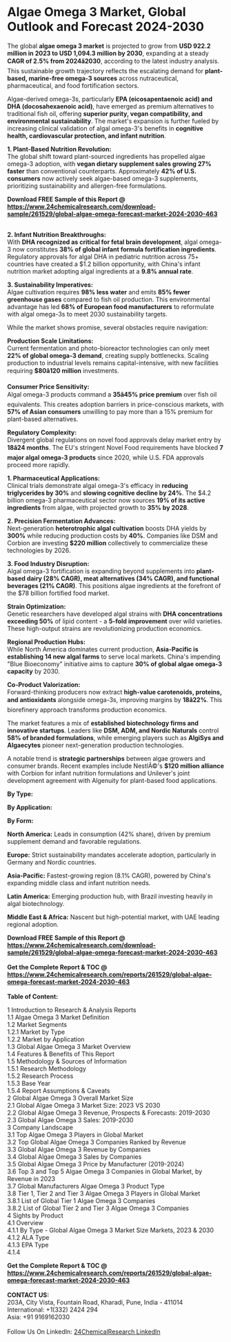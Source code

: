 <h1>Algae Omega 3 Market, Global Outlook and Forecast 2024-2030</h1><p>The global <strong>algae omega 3 market</strong> is projected to grow from <strong>USD 922.2 million in 2023 to USD 1,094.3 million by 2030</strong>, expanding at a steady <strong>CAGR of 2.5% from 2024â2030</strong>, according to the latest industry analysis. This sustainable growth trajectory reflects the escalating demand for <strong>plant-based, marine-free omega-3 sources</strong> across nutraceutical, pharmaceutical, and food fortification sectors.</p><p>Algae-derived omega-3s, particularly <strong>EPA (eicosapentaenoic acid) and DHA (docosahexaenoic acid)</strong>, have emerged as premium alternatives to traditional fish oil, offering <strong>superior purity, vegan compatibility, and environmental sustainability</strong>. The market's expansion is further fueled by increasing clinical validation of algal omega-3's benefits in <strong>cognitive health, cardiovascular protection, and infant nutrition</strong>.</p><p><strong>1. Plant-Based Nutrition Revolution:</strong><br>
The global shift toward plant-sourced ingredients has propelled algae omega-3 adoption, with <strong>vegan dietary supplement sales growing 27% faster</strong> than conventional counterparts. Approximately <strong>42% of U.S. consumers</strong> now actively seek algae-based omega-3 supplements, prioritizing sustainability and allergen-free formulations.</p><div><b>Download FREE Sample of this Report @ 
            <a href="https://www.24chemicalresearch.com/download-sample/261529/global-algae-omega-forecast-market-2024-2030-463">
            https://www.24chemicalresearch.com/download-sample/261529/global-algae-omega-forecast-market-2024-2030-463</a></b></div><br><p><strong>2. Infant Nutrition Breakthroughs:</strong><br>
With <strong>DHA recognized as critical for fetal brain development</strong>, algal omega-3 now constitutes <strong>38% of global infant formula fortification ingredients</strong>. Regulatory approvals for algal DHA in pediatric nutrition across 75+ countries have created a $1.2 billion opportunity, with China's infant nutrition market adopting algal ingredients at a <strong>9.8% annual rate</strong>.</p><p><strong>3. Sustainability Imperatives:</strong><br>
Algae cultivation requires <strong>98% less water</strong> and emits <strong>85% fewer greenhouse gases</strong> compared to fish oil production. This environmental advantage has led <strong>68% of European food manufacturers</strong> to reformulate with algal omega-3s to meet 2030 sustainability targets.</p><p>While the market shows promise, several obstacles require navigation:</p><p><strong>Production Scale Limitations:</strong><br>
    Current fermentation and photo-bioreactor technologies can only meet <strong>22% of global omega-3 demand</strong>, creating supply bottlenecks. Scaling production to industrial levels remains capital-intensive, with new facilities requiring <strong>$80â120 million</strong> investments.</p><p><strong>Consumer Price Sensitivity:</strong><br>
    Algal omega-3 products command a <strong>35â45% price premium</strong> over fish oil equivalents. This creates adoption barriers in price-conscious markets, with <strong>57% of Asian consumers</strong> unwilling to pay more than a 15% premium for plant-based alternatives.</p><p><strong>Regulatory Complexity:</strong><br>
    Divergent global regulations on novel food approvals delay market entry by <strong>18â24 months</strong>. The EU's stringent Novel Food requirements have blocked <strong>7 major algal omega-3 products</strong> since 2020, while U.S. FDA approvals proceed more rapidly.</p><p><strong>1. Pharmaceutical Applications:</strong><br>
Clinical trials demonstrate algal omega-3's efficacy in <strong>reducing triglycerides by 30%</strong> and <strong>slowing cognitive decline by 24%</strong>. The $4.2 billion omega-3 pharmaceutical sector now sources <strong>19% of its active ingredients</strong> from algae, with projected growth to <strong>35% by 2028</strong>.</p><p><strong>2. Precision Fermentation Advances:</strong><br>
Next-generation <strong>heterotrophic algal cultivation</strong> boosts DHA yields by <strong>300%</strong> while reducing production costs by <strong>40%</strong>. Companies like DSM and Corbion are investing <strong>$220 million</strong> collectively to commercialize these technologies by 2026.</p><p><strong>3. Food Industry Disruption:</strong><br>
Algal omega-3 fortification is expanding beyond supplements into <strong>plant-based dairy (28% CAGR), meat alternatives (34% CAGR), and functional beverages (21% CAGR)</strong>. This positions algae ingredients at the forefront of the $78 billion fortified food market.</p><p><strong>Strain Optimization:</strong><br>
    Genetic researchers have developed algal strains with <strong>DHA concentrations exceeding 50%</strong> of lipid content - a <strong>5-fold improvement</strong> over wild varieties. These high-output strains are revolutionizing production economics.</p><p><strong>Regional Production Hubs:</strong><br>
    While North America dominates current production, <strong>Asia-Pacific is establishing 14 new algal farms</strong> to serve local markets. China's impending "Blue Bioeconomy" initiative aims to capture <strong>30% of global algae omega-3 capacity</strong> by 2030.</p><p><strong>Co-Product Valorization:</strong><br>
    Forward-thinking producers now extract <strong>high-value carotenoids, proteins, and antioxidants</strong> alongside omega-3s, improving margins by <strong>18â22%</strong>. This biorefinery approach transforms production economics.</p><p>The market features a mix of <strong>established biotechnology firms and innovative startups</strong>. Leaders like <strong>DSM, ADM, and Nordic Naturals</strong> control <strong>58% of branded formulations</strong>, while emerging players such as <strong>AlgiSys and Algaecytes</strong> pioneer next-generation production technologies.</p><p>A notable trend is <strong>strategic partnerships</strong> between algae growers and consumer brands. Recent examples include NestlÃ©'s <strong>$120 million alliance</strong> with Corbion for infant nutrition formulations and Unilever's joint development agreement with Algenuity for plant-based food applications.</p><p><strong>By Type:</strong></p><p><strong>By Application:</strong></p><p><strong>By Form:</strong></p><p><strong>North America:</strong> Leads in consumption (42% share), driven by premium supplement demand and favorable regulations.</p><p><strong>Europe:</strong> Strict sustainability mandates accelerate adoption, particularly in Germany and Nordic countries.</p><p><strong>Asia-Pacific:</strong> Fastest-growing region (8.1% CAGR), powered by China's expanding middle class and infant nutrition needs.</p><p><strong>Latin America:</strong> Emerging production hub, with Brazil investing heavily in algal biotechnology.</p><p><strong>Middle East &amp; Africa:</strong> Nascent but high-potential market, with UAE leading regional adoption.</p><div><b>Download FREE Sample of this Report @ 
            <a href="https://www.24chemicalresearch.com/download-sample/261529/global-algae-omega-forecast-market-2024-2030-463">
            https://www.24chemicalresearch.com/download-sample/261529/global-algae-omega-forecast-market-2024-2030-463</a></b></div><br><div><b>Get the Complete Report & TOC @ 
            <a href="https://www.24chemicalresearch.com/reports/261529/global-algae-omega-forecast-market-2024-2030-463">
            https://www.24chemicalresearch.com/reports/261529/global-algae-omega-forecast-market-2024-2030-463</a></b></div><br>
            <b>Table of Content:</b><p>1 Introduction to Research & Analysis Reports<br />
    1.1 Algae Omega 3 Market Definition<br />
    1.2 Market Segments<br />
        1.2.1 Market by Type<br />
        1.2.2 Market by Application<br />
    1.3 Global Algae Omega 3 Market Overview<br />
    1.4 Features & Benefits of This Report<br />
    1.5 Methodology & Sources of Information<br />
        1.5.1 Research Methodology<br />
        1.5.2 Research Process<br />
        1.5.3 Base Year<br />
        1.5.4 Report Assumptions & Caveats<br />
2 Global Algae Omega 3 Overall Market Size<br />
    2.1 Global Algae Omega 3 Market Size: 2023 VS 2030<br />
    2.2 Global Algae Omega 3 Revenue, Prospects & Forecasts: 2019-2030<br />
    2.3 Global Algae Omega 3 Sales: 2019-2030<br />
3 Company Landscape<br />
    3.1 Top Algae Omega 3 Players in Global Market<br />
    3.2 Top Global Algae Omega 3 Companies Ranked by Revenue<br />
    3.3 Global Algae Omega 3 Revenue by Companies<br />
    3.4 Global Algae Omega 3 Sales by Companies<br />
    3.5 Global Algae Omega 3 Price by Manufacturer (2019-2024)<br />
    3.6 Top 3 and Top 5 Algae Omega 3 Companies in Global Market, by Revenue in 2023<br />
    3.7 Global Manufacturers Algae Omega 3 Product Type<br />
    3.8 Tier 1, Tier 2 and Tier 3 Algae Omega 3 Players in Global Market<br />
        3.8.1 List of Global Tier 1 Algae Omega 3 Companies<br />
        3.8.2 List of Global Tier 2 and Tier 3 Algae Omega 3 Companies<br />
4 Sights by Product<br />
    4.1 Overview<br />
        4.1.1 By Type - Global Algae Omega 3 Market Size Markets, 2023 & 2030<br />
        4.1.2 ALA Type<br />
        4.1.3 EPA Type<br />
        4.1.4</p><div><b>Get the Complete Report & TOC @ 
            <a href="https://www.24chemicalresearch.com/reports/261529/global-algae-omega-forecast-market-2024-2030-463">
            https://www.24chemicalresearch.com/reports/261529/global-algae-omega-forecast-market-2024-2030-463</a></b></div><br><b>CONTACT US:</b><br>
            203A, City Vista, Fountain Road, Kharadi, Pune, India - 411014<br>
            International: +1(332) 2424 294<br>
            Asia: +91 9169162030 <br><br>
            Follow Us On LinkedIn: <a href="https://www.linkedin.com/company/24chemicalresearch/">24ChemicalResearch LinkedIn</a>